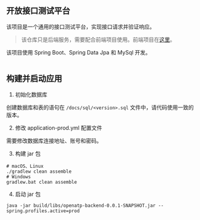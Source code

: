 ## 开放接口测试平台

该项目是一个通用的接口测试平台，实现接口请求并验证响应。

> 该仓库只是后端服务，需要配合前端项目使用。前端项目在[这里](https://github.com/openatp/openatp-web)。

该项目使用 Spring Boot、Spring Data Jpa 和 MySql 开发。

![]()

## 构建并启动应用

1. 初始化数据库

创建数据库和表的语句在 `/docs/sql/<version>.sql` 文件中，请代码使用一致的版本。

2. 修改 application-prod.yml 配置文件

需要修改数据库连接地址、账号和密码。

3. 构建 jar 包

```
# macOS、Linux
./gradlew clean assemble
# Windows
gradlew.bat clean assemble
```

4. 启动 jar 包

```
java -jar build/libs/openatp-backend-0.0.1-SNAPSHOT.jar --spring.profiles.active=prod
```
